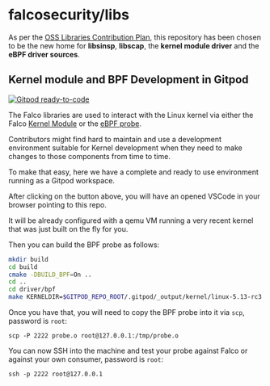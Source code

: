 # falcosecurity/libs

As per the [OSS Libraries Contribution Plan](https://github.com/falcosecurity/falco/blob/master/proposals/2021019-libraries-donation.md), this repository has been chosen to be the new home for **libsinsp**, **libscap**, the **kernel module driver** and the **eBPF driver sources**.

## Kernel module and BPF Development in Gitpod

[![Gitpod ready-to-code](https://gitpod.io/button/open-in-gitpod.svg)](https://gitpod.io/#https://github.com/falcosecurity/libs)

The Falco libraries are used to interact with the Linux kernel via either the Falco [Kernel Module](https://github.com/falcosecurity/libs/tree/master/driver) or the [eBPF probe](https://github.com/falcosecurity/libs/tree/master/driver/bpf).

Contributors might find hard to maintain and use a development environment suitable for Kernel development when they need
to make changes to those components from time to time.

To make that easy, here we have a complete and ready to use environment running as a Gitpod workspace.

After clicking on the button above, you will have an opened VSCode in your browser pointing to this repo.

It will be already configured with a qemu VM running a very recent kernel that was just built on the fly for you.

Then you can build the BPF probe as follows:

```bash
mkdir build
cd build
cmake -DBUILD_BPF=On ..
cd ..
cd driver/bpf
make KERNELDIR=$GITPOD_REPO_ROOT/.gitpod/_output/kernel/linux-5.13-rc3
```

Once you have that, you will need to copy the BPF probe into it via `scp`, password is `root`:

```
scp -P 2222 probe.o root@127.0.0.1:/tmp/probe.o
```

You can now SSH into the machine and test your probe against Falco or against your own consumer, password is `root`:

```
ssh -p 2222 root@127.0.0.1
```

